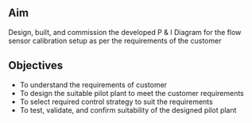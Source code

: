 ## Aim

Design, built, and commission the developed P & I Diagram for the flow sensor calibration setup as per the requirements of the customer

## Objectives

-	To understand the requirements of customer
-	To design the suitable pilot plant to meet the customer requirements
-	To select required control strategy to suit the requirements
-	To test, validate, and confirm suitability of the designed pilot plant
